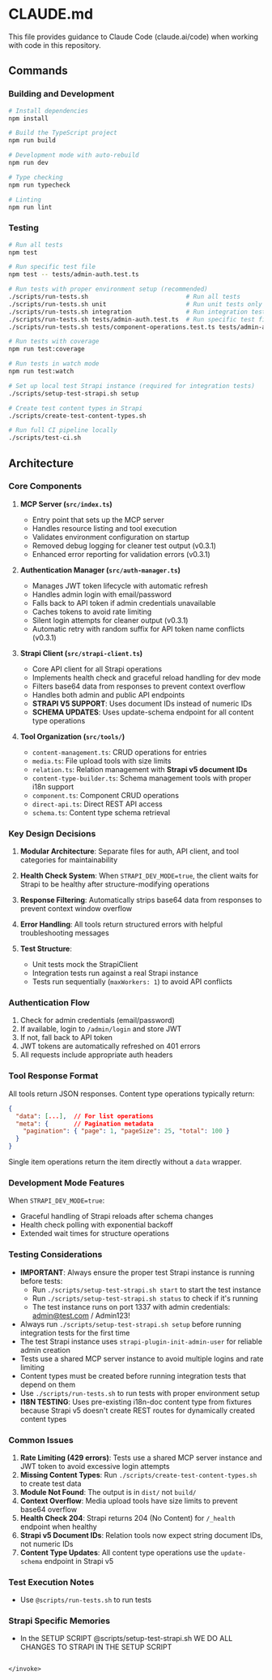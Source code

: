 # CLAUDE.md

This file provides guidance to Claude Code (claude.ai/code) when working with code in this repository.

## Commands

### Building and Development
```bash
# Install dependencies
npm install

# Build the TypeScript project
npm run build

# Development mode with auto-rebuild
npm run dev

# Type checking
npm run typecheck

# Linting
npm run lint
```

### Testing
```bash
# Run all tests
npm test

# Run specific test file
npm test -- tests/admin-auth.test.ts

# Run tests with proper environment setup (recommended)
./scripts/run-tests.sh                           # Run all tests
./scripts/run-tests.sh unit                      # Run unit tests only
./scripts/run-tests.sh integration               # Run integration tests only
./scripts/run-tests.sh tests/admin-auth.test.ts  # Run specific test file
./scripts/run-tests.sh tests/component-operations.test.ts tests/admin-auth.test.ts  # Run multiple test files

# Run tests with coverage
npm run test:coverage

# Run tests in watch mode
npm run test:watch

# Set up local test Strapi instance (required for integration tests)
./scripts/setup-test-strapi.sh setup

# Create test content types in Strapi
./scripts/create-test-content-types.sh

# Run full CI pipeline locally
./scripts/test-ci.sh
```

## Architecture

### Core Components

1. **MCP Server (`src/index.ts`)**
   - Entry point that sets up the MCP server
   - Handles resource listing and tool execution
   - Validates environment configuration on startup
   - Removed debug logging for cleaner test output (v0.3.1)
   - Enhanced error reporting for validation errors (v0.3.1)

2. **Authentication Manager (`src/auth-manager.ts`)**
   - Manages JWT token lifecycle with automatic refresh
   - Handles admin login with email/password
   - Falls back to API token if admin credentials unavailable
   - Caches tokens to avoid rate limiting
   - Silent login attempts for cleaner output (v0.3.1)
   - Automatic retry with random suffix for API token name conflicts (v0.3.1)

3. **Strapi Client (`src/strapi-client.ts`)**
   - Core API client for all Strapi operations
   - Implements health check and graceful reload handling for dev mode
   - Filters base64 data from responses to prevent context overflow
   - Handles both admin and public API endpoints
   - **STRAPI V5 SUPPORT**: Uses document IDs instead of numeric IDs
   - **SCHEMA UPDATES**: Uses update-schema endpoint for all content type operations

4. **Tool Organization (`src/tools/`)**
   - `content-management.ts`: CRUD operations for entries
   - `media.ts`: File upload tools with size limits
   - `relation.ts`: Relation management with **Strapi v5 document IDs**
   - `content-type-builder.ts`: Schema management tools with proper i18n support
   - `component.ts`: Component CRUD operations
   - `direct-api.ts`: Direct REST API access
   - `schema.ts`: Content type schema retrieval

### Key Design Decisions

1. **Modular Architecture**: Separate files for auth, API client, and tool categories for maintainability

2. **Health Check System**: When `STRAPI_DEV_MODE=true`, the client waits for Strapi to be healthy after structure-modifying operations

3. **Response Filtering**: Automatically strips base64 data from responses to prevent context window overflow

4. **Error Handling**: All tools return structured errors with helpful troubleshooting messages

5. **Test Structure**: 
   - Unit tests mock the StrapiClient
   - Integration tests run against a real Strapi instance
   - Tests run sequentially (`maxWorkers: 1`) to avoid API conflicts

### Authentication Flow

1. Check for admin credentials (email/password)
2. If available, login to `/admin/login` and store JWT
3. If not, fall back to API token
4. JWT tokens are automatically refreshed on 401 errors
5. All requests include appropriate auth headers

### Tool Response Format

All tools return JSON responses. Content type operations typically return:
```json
{
  "data": [...],  // For list operations
  "meta": {       // Pagination metadata
    "pagination": { "page": 1, "pageSize": 25, "total": 100 }
  }
}
```

Single item operations return the item directly without a `data` wrapper.

### Development Mode Features

When `STRAPI_DEV_MODE=true`:
- Graceful handling of Strapi reloads after schema changes
- Health check polling with exponential backoff
- Extended wait times for structure operations

### Testing Considerations

- **IMPORTANT**: Always ensure the proper test Strapi instance is running before tests:
  - Run `./scripts/setup-test-strapi.sh start` to start the test instance
  - Run `./scripts/setup-test-strapi.sh status` to check if it's running
  - The test instance runs on port 1337 with admin credentials: admin@test.com / Admin123!
- Always run `./scripts/setup-test-strapi.sh setup` before running integration tests for the first time
- The test Strapi instance uses `strapi-plugin-init-admin-user` for reliable admin creation
- Tests use a shared MCP server instance to avoid multiple logins and rate limiting
- Content types must be created before running integration tests that depend on them
- Use `./scripts/run-tests.sh` to run tests with proper environment setup
- **I18N TESTING**: Uses pre-existing i18n-doc content type from fixtures because Strapi v5 doesn't create REST routes for dynamically created content types

### Common Issues

1. **Rate Limiting (429 errors)**: Tests use a shared MCP server instance and JWT token to avoid excessive login attempts
2. **Missing Content Types**: Run `./scripts/create-test-content-types.sh` to create test data
3. **Module Not Found**: The output is in `dist/` not `build/`
4. **Context Overflow**: Media upload tools have size limits to prevent base64 overflow
5. **Health Check 204**: Strapi returns 204 (No Content) for `/_health` endpoint when healthy
6. **Strapi v5 Document IDs**: Relation tools now expect string document IDs, not numeric IDs
7. **Content Type Updates**: All content type operations use the `update-schema` endpoint in Strapi v5

### Test Execution Notes
- Use `@scripts/run-tests.sh` to run tests

### Strapi Specific Memories
- In the SETUP SCRIPT @scripts/setup-test-strapi.sh WE DO ALL CHANGES TO STRAPI IN THE SETUP SCRIPT
```

</invoke>